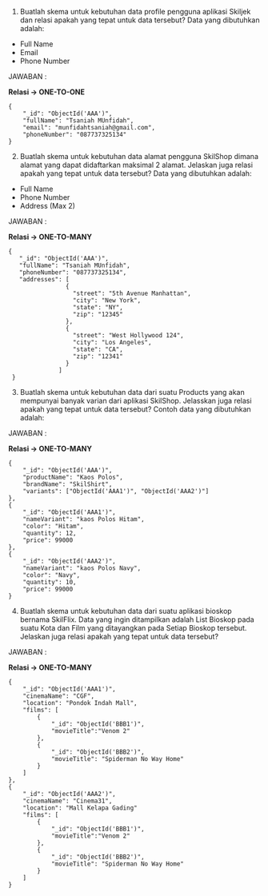1. Buatlah skema untuk kebutuhan data profile pengguna aplikasi Skiljek dan relasi apakah yang tepat untuk data tersebut? Data yang dibutuhkan adalah:
- Full Name
- Email
- Phone Number

JAWABAN : 

**Relasi -> ONE-TO-ONE**

```
{
    "_id": "ObjectId('AAA')",
    "fullName": "Tsaniah MUnfidah",
    "email": "munfidahtsaniah@gmail.com",
    "phoneNumber": "087737325134"
}
```

2. Buatlah skema untuk kebutuhan data alamat pengguna SkilShop dimana alamat yang dapat didaftarkan maksimal 2 alamat. Jelaskan juga relasi apakah yang tepat untuk data tersebut? Data yang dibutuhkan adalah:
- Full Name
- Phone Number
- Address (Max 2)

JAWABAN : 

**Relasi -> ONE-TO-MANY**

```
{
   "_id": "ObjectId('AAA')",
   "fullName": "Tsaniah MUnfidah",
   "phoneNumber": "087737325134",
   "addresses": [
                {
                  "street": "5th Avenue Manhattan",
                  "city": "New York",
                  "state": "NY",
                  "zip": "12345"
                },
                {
                  "street": "West Hollywood 124",
                  "city": "Los Angeles",
                  "state": "CA",
                  "zip": "12341"
                }
              ]
 }
```

3. Buatlah skema untuk kebutuhan data dari suatu Products yang akan mempunyai banyak varian dari aplikasi SkilShop. Jelasskan juga relasi apakah yang tepat untuk data tersebut? Contoh data yang dibutuhkan adalah:

JAWABAN : 

**Relasi -> ONE-TO-MANY**

```
{
    "_id": "ObjectId('AAA')",
    "productName": "Kaos Polos",
    "brandName": "SkilShirt",
    "variants": ["ObjectId('AAA1')", "ObjectId('AAA2')"]
},
{
    "_id": "ObjectId('AAA1')",
    "nameVariant": "kaos Polos Hitam",
    "color": "Hitam",
    "quantity": 12,
    "price": 99000
},
{
    "_id": "ObjectId('AAA2')",
    "nameVariant": "kaos Polos Navy",
    "color": "Navy",
    "quantity": 10,
    "price": 99000
}
```

4. Buatlah skema untuk kebutuhan data dari suatu aplikasi bioskop bernama SkilFlix. Data yang ingin ditampilkan adalah List Bioskop pada suatu Kota dan Film yang ditayangkan pada Setiap Bioskop tersebut. Jelaskan juga relasi apakah yang tepat untuk data tersebut?

JAWABAN : 

**Relasi -> ONE-TO-MANY**

```
{
    "_id": "ObjectId('AAA1')",
    "cinemaName": "CGF",
    "location": "Pondok Indah Mall",
    "films": [
        {
            "_id": "ObjectId('BBB1')",
            "movieTitle":"Venom 2"
        },
        {
            "_id": "ObjectId('BBB2')",
            "movieTitle": "Spiderman No Way Home"
        }
    ]
},
{
    "_id": "ObjectId('AAA2')",
    "cinemaName": "Cinema31",
    "location": "Mall Kelapa Gading"
    "films": [
        {
            "_id": "ObjectId('BBB1')",
            "movieTitle":"Venom 2"
        },
        {
            "_id": "ObjectId('BBB2')",
            "movieTitle": "Spiderman No Way Home"
        }
    ]
}
```
